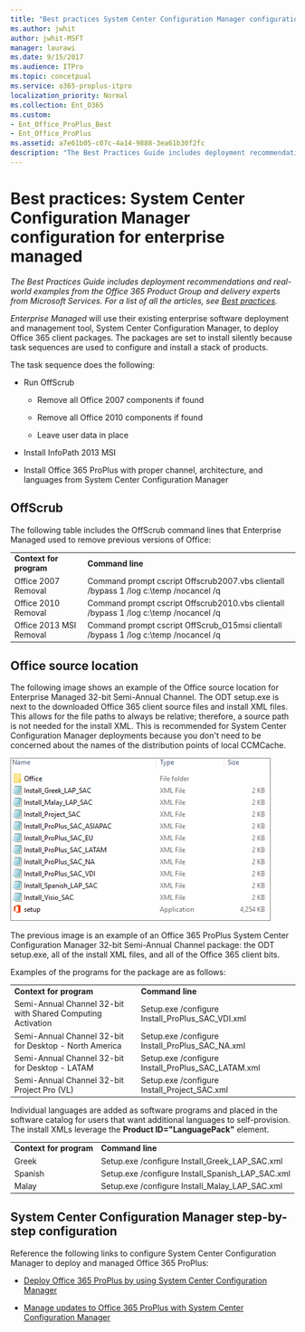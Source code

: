 ```yaml
---
title: "Best practices System Center Configuration Manager configuration for enterprise managed"
ms.author: jwhit
author: jwhit-MSFT
manager: laurawi
ms.date: 9/15/2017
ms.audience: ITPro
ms.topic: concetpual
ms.service: o365-proplus-itpro
localization_priority: Normal
ms.collection: Ent_O365
ms.custom:
- Ent_Office_ProPlus_Best
- Ent_Office_ProPlus
ms.assetid: a7e61b05-c07c-4a14-9888-3ea61b30f2fc
description: "The Best Practices Guide includes deployment recommendations and real-world examples from the Office 365 Product Group and delivery experts from Microsoft Services. For a list of all the articles, see Best practices."
---
```


# Best practices: System Center Configuration Manager configuration for enterprise managed

 *The Best Practices Guide includes deployment recommendations and real-world examples from the Office 365 Product Group and delivery experts from Microsoft Services. For a list of all the articles, see [Best practices](best-practices.md).* 
  
 *Enterprise Managed*  will use their existing enterprise software deployment and management tool, System Center Configuration Manager, to deploy Office 365 client packages. The packages are set to install silently because task sequences are used to configure and install a stack of products.
  
The task sequence does the following:
  
- Run OffScrub
    
  - Remove all Office 2007 components if found
    
  - Remove all Office 2010 components if found
    
  - Leave user data in place
    
- Install InfoPath 2013 MSI
    
- Install Office 365 ProPlus with proper channel, architecture, and languages from System Center Configuration Manager
    
## OffScrub

The following table includes the OffScrub command lines that Enterprise Managed used to remove previous versions of Office: 
  
|||
|:-----|:-----|
|**Context for program** <br/> |**Command line** <br/> |
|Office 2007 Removal  <br/> |Command prompt cscript Offscrub2007.vbs clientall /bypass 1 /log c:\\temp /nocancel /q  <br/> |
|Office 2010 Removal  <br/> |Command prompt cscript Offscrub2010.vbs clientall /bypass 1 /log c:\\temp /nocancel /q  <br/> |
|Office 2013 MSI Removal  <br/> |Command prompt cscript OffScrub_O15msi clientall /bypass 1 /log c:\\temp /nocancel /q  <br/> |
   
## Office source location

The following image shows an example of the Office source location for Enterprise Managed 32-bit Semi-Annual Channel. The ODT setup.exe is next to the downloaded Office 365 client source files and install XML files. This allows for the file paths to always be relative; therefore, a source path is not needed for the install XML. This is recommended for System Center Configuration Manager deployments because you don't need to be concerned about the names of the distribution points of local CCMCache.
  
![Office 365 online source location](../images/495a5ea5-a10e-409a-8761-8862959c340a.png)
  
The previous image is an example of an Office 365 ProPlus System Center Configuration Manager 32-bit Semi-Annual Channel package: the ODT setup.exe, all of the install XML files, and all of the Office 365 client bits.
  
Examples of the programs for the package are as follows:
  
|||
|:-----|:-----|
|**Context for program** <br/> |**Command line** <br/> |
|Semi-Annual Channel 32-bit with Shared Computing Activation  <br/> |Setup.exe /configure Install_ProPlus_SAC_VDI.xml  <br/> |
|Semi-Annual Channel 32-bit for Desktop - North America  <br/> |Setup.exe /configure Install_ProPlus_SAC_NA.xml  <br/> |
|Semi-Annual Channel 32-bit for Desktop - LATAM  <br/> |Setup.exe /configure Install_ProPlus_SAC_LATAM.xml  <br/> |
|Semi-Annual Channel 32-bit Project Pro (VL)  <br/> |Setup.exe /configure Install_Project_SAC.xml  <br/> |
   
Individual languages are added as software programs and placed in the software catalog for users that want additional languages to self-provision. The install XMLs leverage the **Product ID="LanguagePack"** element.
  
|||
|:-----|:-----|
|**Context for program** <br/> |**Command line** <br/> |
|Greek  <br/> |Setup.exe /configure Install_Greek_LAP_SAC.xml  <br/> |
|Spanish  <br/> |Setup.exe /configure Install_Spanish_LAP_SAC.xml  <br/> |
|Malay  <br/> |Setup.exe /configure Install_Malay_LAP_SAC.xml  <br/> |
   
## System Center Configuration Manager step-by-step configuration

Reference the following links to configure System Center Configuration Manager to deploy and managed Office 365 ProPlus:
  
- [Deploy Office 365 ProPlus by using System Center Configuration Manager](https://technet.microsoft.com/en-us/library/dn708063.aspx)
    
- [Manage updates to Office 365 ProPlus with System Center Configuration Manager](https://technet.microsoft.com/en-us/library/mt628083.aspx)
    

